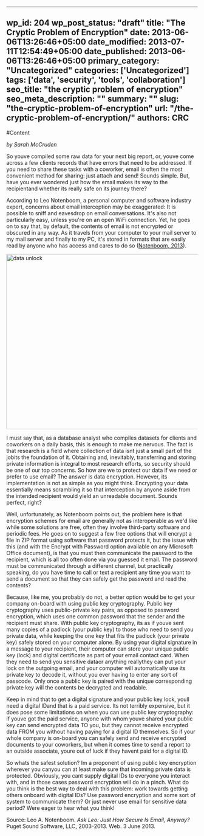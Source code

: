 
---
wp_id: 204
wp_post_status: "draft" 
title: "The Cryptic Problem of Encryption"
date: 2013-06-06T13:26:46+05:00
date_modified: 2013-07-11T12:54:49+05:00
date_published: 2013-06-06T13:26:46+05:00
primary_category: "Uncategorized"
categories: ['Uncategorized'] 
tags: ['data', 'security', 'tools', 'collaboration']
seo_title: "the cryptic problem of encryption"
seo_meta_description: ""
summary: "" 
slug: "the-cryptic-problem-of-encryption"
url: "/the-cryptic-problem-of-encryption/"
authors: CRC
---

#Content

_by Sarah McCruden_

So youve compiled some raw data for your next big report, or, youve come across a few clients records that have errors that need to be addressed. If you need to share these tasks with a coworker, email is often the most convenient method for sharing: just attach and send! Sounds simple. But, have you ever wondered just how the email makes its way to the recipientand whether its really safe on its journey there?

According to Leo Notenboom, a personal computer and software industry expert, concerns about email interception may be exaggerated: It is possible to sniff and eavesdrop on email conversations. It's also not particularly easy, unless you're on an open WiFi connection. Yet, he goes on to say that, by default, the contents of email is not encrypted or obscured in any way. As it travels from your computer to your mail server to my mail server and finally to my PC, it's stored in formats that are easily read by anyone who has access and cares to do so ([Notenboom, 2013](http://ask-leo.com/just_how_secure_is_email_anyway.html)).

[<img alt="data unlock" class="aligncenter wp-image-205" height="461" src="http:///www.carsonresearch.com/wp-content/uploads/2013/06/7557181168_c6bc7fec0e_h-1024x576.jpg" width="819"/>](http:///www.carsonresearch.com/wp-content/uploads/2013/06/7557181168_c6bc7fec0e_h.jpg)

I must say that, as a database analyst who compiles datasets for clients and coworkers on a daily basis, this is enough to make me nervous. The fact is that research is a field where collection of data isnt just a small part of the jobits the foundation of it. Obtaining and, inevitably, transferring and storing private information is integral to most research efforts, so security should be one of our top concerns. So how are we to protect our data if we need or prefer to use email? The answer is data encryption. However, its implementation is not as simple as you might think. Encrypting your data essentially means scrambling it so that interception by anyone aside from the intended recipient would yield an unreadable document. Sounds perfect, right?

Well, unfortunately, as Notenboom points out, the problem here is that encryption schemes for email are generally not as interoperable as we'd like while some solutions are free, often they involve third-party software and periodic fees. He goes on to suggest a few free options that will encrypt a file in ZIP format using software that password protects it, but the issue with this (and with the Encrypt with Password option available on any Microsoft Office document), is that you must then communicate the password to the recipient, which is all too often done via you guessed it email. The password must be communicated through a different channel, but practically speaking, do you have time to call or text a recipient any time you want to send a document so that they can safely get the password and read the contents?

Because, like me, you probably do not, a better option would be to get your company on-board with using public key cryptography. Public key cryptography uses public-private key pairs, as opposed to password encryption, which uses one common password that the sender and the recipient must share. With public key cryptography, its as if youve sent many copies of a padlock (your public key) to those who need to send you private data, while keeping the one key that fits the padlock (your private key) safely stored on your computer alone. By using your digital signature in a message to your recipient, their computer can store your unique public key (lock) and digital certificate as part of your email contact card. When they need to send you sensitive dataor anything reallythey can put your lock on the outgoing email, and your computer will automatically use its private key to decode it, without you ever having to enter any sort of passcode. Only once a public key is paired with the unique corresponding private key will the contents be decrypted and readable.

Keep in mind that to get a digital signature and your public key lock, youll need a digital IDand that is a paid service. Its not terribly expensive, but it does pose some limitations on when you can use public key cryptography: if youve got the paid service, anyone with whom youve shared your public key can send encrypted data TO you, but they cannot receive encrypted data FROM you without having paying for a digital ID themselves. So if your whole company is on-board you can safely send and receive encrypted documents to your coworkers, but when it comes time to send a report to an outside associate, youre out of luck if they havent paid for a digital ID.

So whats the safest solution? Im a proponent of using public key encryption wherever you canyou can at least make sure that incoming private data is protected. Obviously, you cant supply digital IDs to everyone you interact with, and in those cases password encryption will do in a pinch. What do you think is the best way to deal with this problem: work towards getting others onboard with digital IDs? Use password encryption and some sort of system to communicate them? Or just never use email for sensitive data period? Were eager to hear what you think!

Source:  Leo A. Notenboom. _Ask Leo: Just How Secure Is Email, Anyway?_ Puget Sound Software, LLC, 2003-2013. Web. 3 June 2013.

